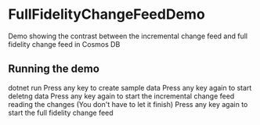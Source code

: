 # FullFidelityChangeFeedDemo
Demo showing the contrast between the incremental change feed and full fidelity change feed in Cosmos DB

## Running the demo
dotnet run
Press any key to create sample data
Press any key again to start deletng data
Press any key again to start the incremental change feed reading the changes
(You don't have to let it finish)
Press any key again to start the full fidelity change feed
